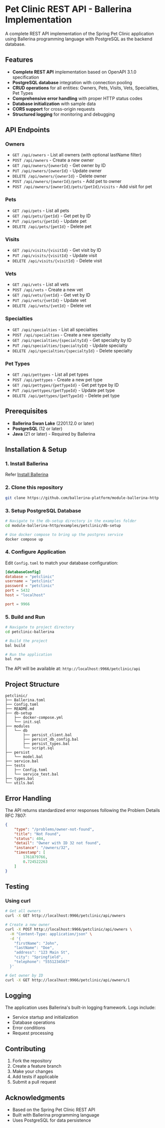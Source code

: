 # Pet Clinic REST API - Ballerina Implementation

A complete REST API implementation of the Spring Pet Clinic application using Ballerina programming language with PostgreSQL as the backend database.

## Features

- **Complete REST API** implementation based on OpenAPI 3.1.0 specification
- **PostgreSQL database** integration with connection pooling
- **CRUD operations** for all entities: Owners, Pets, Visits, Vets, Specialties, Pet Types
- **Comprehensive error handling** with proper HTTP status codes
- **Database initialization** with sample data
- **CORS support** for cross-origin requests
- **Structured logging** for monitoring and debugging

## API Endpoints

### Owners
- `GET /api/owners` - List all owners (with optional lastName filter)
- `POST /api/owners` - Create a new owner
- `GET /api/owners/{ownerId}` - Get owner by ID
- `PUT /api/owners/{ownerId}` - Update owner
- `DELETE /api/owners/{ownerId}` - Delete owner
- `POST /api/owners/{ownerId}/pets` - Add pet to owner
- `POST /api/owners/{ownerId}/pets/{petId}/visits` - Add visit for pet

### Pets
- `GET /api/pets` - List all pets
- `GET /api/pets/{petId}` - Get pet by ID
- `PUT /api/pets/{petId}` - Update pet
- `DELETE /api/pets/{petId}` - Delete pet

### Visits
- `GET /api/visits/{visitId}` - Get visit by ID
- `PUT /api/visits/{visitId}` - Update visit
- `DELETE /api/visits/{visitId}` - Delete visit

### Vets
- `GET /api/vets` - List all vets
- `POST /api/vets` - Create a new vet
- `GET /api/vets/{vetId}` - Get vet by ID
- `PUT /api/vets/{vetId}` - Update vet
- `DELETE /api/vets/{vetId}` - Delete vet

### Specialties
- `GET /api/specialties` - List all specialties
- `POST /api/specialties` - Create a new specialty
- `GET /api/specialties/{specialtyId}` - Get specialty by ID
- `PUT /api/specialties/{specialtyId}` - Update specialty
- `DELETE /api/specialties/{specialtyId}` - Delete specialty

### Pet Types
- `GET /api/pettypes` - List all pet types
- `POST /api/pettypes` - Create a new pet type
- `GET /api/pettypes/{petTypeId}` - Get pet type by ID
- `PUT /api/pettypes/{petTypeId}` - Update pet type
- `DELETE /api/pettypes/{petTypeId}` - Delete pet type

## Prerequisites

- **Ballerina Swan Lake** (2201.12.0 or later)
- **PostgreSQL** (12 or later)
- **Java** (21 or later) - Required by Ballerina

## Installation & Setup

### 1. Install Ballerina

Refer [Install Ballerina](https://ballerina.io/downloads/)

### 2. Clone this repository

```bash
git clone https://github.com/ballerina-platform/module-ballerina-http
```

### 3. Setup PostgreSQL Database

```bash
# Navigate to the db-setup directory in the examples folder
cd module-ballerina-http/examples/petclinic/db-setup

# Use docker compose to bring up the postgres service
docker compose up
```

### 4. Configure Application

Edit `Config.toml` to match your database configuration:

```toml
[databaseConfig]
database = "petclinic"
username = "petclinic"
password = "petclinic"
port = 5432
host = "localhost"

port = 9966
```

### 5. Build and Run

```bash
# Navigate to project directory
cd petclinic-ballerina

# Build the project
bal build

# Run the application
bal run
```

The API will be available at: `http://localhost:9966/petclinic/api`

## Project Structure

```
petclinic/
├── Ballerina.toml
├── Config.toml
├── README.md
├── db-setup
│   ├── docker-compose.yml
│   └── init.sql
├── modules
│   └── db
│       ├── persist_client.bal
│       ├── persist_db_config.bal
│       ├── persist_types.bal
│       └── script.sql
├── persist
│   └── model.bal
├── service.bal
├── tests
│   ├── Config.toml
│   └── service_test.bal
├── types.bal
└── utils.bal
```

## Error Handling

The API returns standardized error responses following the Problem Details RFC 7807:

```json
{
	"type": "/problems/owner-not-found",
	"title": "Not Found",
	"status": 404,
	"detail": "Owner with ID 32 not found",
	"instance": "/owners/32",
	"timestamp": [
		1761879766,
		0.724522263
	]
}
```

## Testing

### Using curl
```bash
# Get all owners
curl -X GET http://localhost:9966/petclinic/api/owners

# Create a new owner
curl -X POST http://localhost:9966/petclinic/api/owners \
  -H "Content-Type: application/json" \
  -d '{
    "firstName": "John",
    "lastName": "Doe",
    "address": "123 Main St",
    "city": "Springfield",
    "telephone": "5551234567"
  }'

# Get owner by ID
curl -X GET http://localhost:9966/petclinic/api/owners/1
```

## Logging

The application uses Ballerina's built-in logging framework. Logs include:
- Service startup and initialization
- Database operations
- Error conditions
- Request processing

## Contributing

1. Fork the repository
2. Create a feature branch
3. Make your changes
4. Add tests if applicable
5. Submit a pull request

## Acknowledgments

- Based on the Spring Pet Clinic REST API
- Built with Ballerina programming language
- Uses PostgreSQL for data persistence
